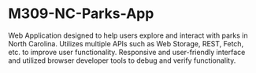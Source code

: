 # M309-NC-Parks-App
Web Application designed to help users explore and interact with parks in North Carolina. Utilizes multiple APIs such as Web Storage, REST, Fetch, etc. to improve user functionality. Responsive and user-friendly interface and utilized browser developer tools to debug and verify functionality. 
